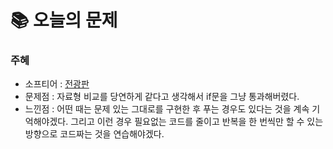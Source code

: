  # 📚 오늘의 문제

### 주혜
- 소프티어 : [전광판](https://softeer.ai/practice/6268)
- 문제점 : 자료형 비교를 당연하게 같다고 생각해서 if문을 그냥 통과해버렸다.
- 느낀점 : 어떤 때는 문제 있는 그대로를 구현한 후 푸는 경우도 있다는 것을 계속 기억해야겠다. 그리고 이런 경우 필요없는 코드를 줄이고 반복을 한 번씩만 할 수 있는 방향으로 코드짜는 것을 연습해야겠다.
